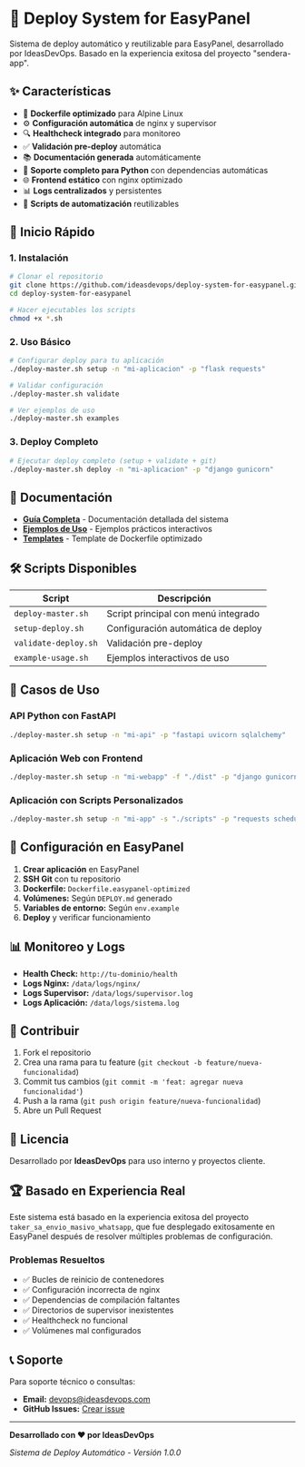 # 🚀 Deploy System for EasyPanel

Sistema de deploy automático y reutilizable para EasyPanel, desarrollado por IdeasDevOps. Basado en la experiencia exitosa del proyecto "sendera-app".

## ✨ Características

- 🐳 **Dockerfile optimizado** para Alpine Linux
- ⚙️ **Configuración automática** de nginx y supervisor
- 🔍 **Healthcheck integrado** para monitoreo
- ✅ **Validación pre-deploy** automática
- 📚 **Documentación generada** automáticamente
- 🐍 **Soporte completo para Python** con dependencias automáticas
- 🌐 **Frontend estático** con nginx optimizado
- 📊 **Logs centralizados** y persistentes
- 🔧 **Scripts de automatización** reutilizables

## 🚀 Inicio Rápido

### 1. Instalación
```bash
# Clonar el repositorio
git clone https://github.com/ideasdevops/deploy-system-for-easypanel.git
cd deploy-system-for-easypanel

# Hacer ejecutables los scripts
chmod +x *.sh
```

### 2. Uso Básico
```bash
# Configurar deploy para tu aplicación
./deploy-master.sh setup -n "mi-aplicacion" -p "flask requests"

# Validar configuración
./deploy-master.sh validate

# Ver ejemplos de uso
./deploy-master.sh examples
```

### 3. Deploy Completo
```bash
# Ejecutar deploy completo (setup + validate + git)
./deploy-master.sh deploy -n "mi-aplicacion" -p "django gunicorn"
```

## 📖 Documentación

- **[Guía Completa](README-DEPLOY-SYSTEM.md)** - Documentación detallada del sistema
- **[Ejemplos de Uso](example-usage.sh)** - Ejemplos prácticos interactivos
- **[Templates](Dockerfile.easypanel-template)** - Template de Dockerfile optimizado

## 🛠️ Scripts Disponibles

| Script | Descripción |
|--------|-------------|
| `deploy-master.sh` | Script principal con menú integrado |
| `setup-deploy.sh` | Configuración automática de deploy |
| `validate-deploy.sh` | Validación pre-deploy |
| `example-usage.sh` | Ejemplos interactivos de uso |

## 🎯 Casos de Uso

### API Python con FastAPI
```bash
./deploy-master.sh setup -n "mi-api" -p "fastapi uvicorn sqlalchemy"
```

### Aplicación Web con Frontend
```bash
./deploy-master.sh setup -n "mi-webapp" -f "./dist" -p "django gunicorn"
```

### Aplicación con Scripts Personalizados
```bash
./deploy-master.sh setup -n "mi-app" -s "./scripts" -p "requests schedule"
```

## 🔧 Configuración en EasyPanel

1. **Crear aplicación** en EasyPanel
2. **SSH Git** con tu repositorio
3. **Dockerfile:** `Dockerfile.easypanel-optimized`
4. **Volúmenes:** Según `DEPLOY.md` generado
5. **Variables de entorno:** Según `env.example`
6. **Deploy** y verificar funcionamiento

## 📊 Monitoreo y Logs

- **Health Check:** `http://tu-dominio/health`
- **Logs Nginx:** `/data/logs/nginx/`
- **Logs Supervisor:** `/data/logs/supervisor.log`
- **Logs Aplicación:** `/data/logs/sistema.log`

## 🤝 Contribuir

1. Fork el repositorio
2. Crea una rama para tu feature (`git checkout -b feature/nueva-funcionalidad`)
3. Commit tus cambios (`git commit -m 'feat: agregar nueva funcionalidad'`)
4. Push a la rama (`git push origin feature/nueva-funcionalidad`)
5. Abre un Pull Request

## 📄 Licencia

Desarrollado por **IdeasDevOps** para uso interno y proyectos cliente.

## 🏆 Basado en Experiencia Real

Este sistema está basado en la experiencia exitosa del proyecto `taker_sa_envio_masivo_whatsapp`, que fue desplegado exitosamente en EasyPanel después de resolver múltiples problemas de configuración.

### Problemas Resueltos
- ✅ Bucles de reinicio de contenedores
- ✅ Configuración incorrecta de nginx
- ✅ Dependencias de compilación faltantes
- ✅ Directorios de supervisor inexistentes
- ✅ Healthcheck no funcional
- ✅ Volúmenes mal configurados

## 📞 Soporte

Para soporte técnico o consultas:
- **Email:** devops@ideasdevops.com
- **GitHub Issues:** [Crear issue](https://github.com/ideasdevops/deploy-system-for-easypanel/issues)

---

**Desarrollado con ❤️ por IdeasDevOps**

*Sistema de Deploy Automático - Versión 1.0.0*
